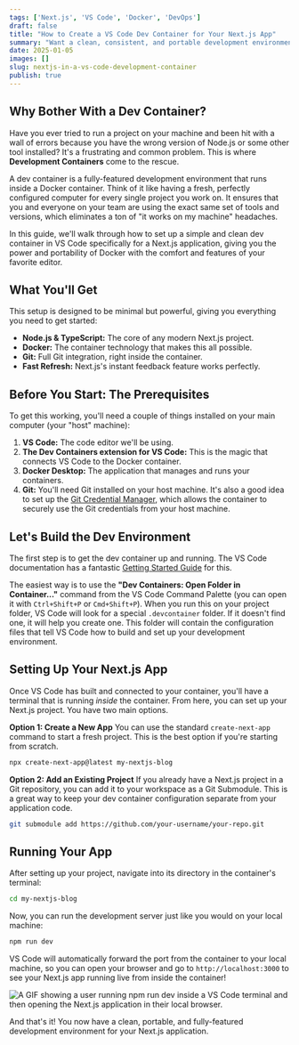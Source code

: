 ```yaml
---
tags: ['Next.js', 'VS Code', 'Docker', 'DevOps']
draft: false
title: "How to Create a VS Code Dev Container for Your Next.js App"
summary: "Want a clean, consistent, and portable development environment for your Next.js projects? Let's walk through how to set up a VS Code Development Container step-by-step."
date: 2025-01-05
images: []
slug: nextjs-in-a-vs-code-development-container
publish: true
---
```


## Why Bother With a Dev Container?

Have you ever tried to run a project on your machine and been hit with a wall of errors because you have the wrong version of Node.js or some other tool installed? It's a frustrating and common problem. This is where **Development Containers** come to the rescue.

A dev container is a fully-featured development environment that runs inside a Docker container. Think of it like having a fresh, perfectly configured computer for every single project you work on. It ensures that you and everyone on your team are using the exact same set of tools and versions, which eliminates a ton of "it works on my machine" headaches.

In this guide, we'll walk through how to set up a simple and clean dev container in VS Code specifically for a Next.js application, giving you the power and portability of Docker with the comfort and features of your favorite editor.

## What You'll Get

This setup is designed to be minimal but powerful, giving you everything you need to get started:
-   **Node.js & TypeScript:** The core of any modern Next.js project.
-   **Docker:** The container technology that makes this all possible.
-   **Git:** Full Git integration, right inside the container.
-   **Fast Refresh:** Next.js's instant feedback feature works perfectly.

## Before You Start: The Prerequisites

To get this working, you'll need a couple of things installed on your main computer (your "host" machine):
1.  **VS Code:** The code editor we'll be using.
2.  **The Dev Containers extension for VS Code:** This is the magic that connects VS Code to the Docker container.
3.  **Docker Desktop:** The application that manages and runs your containers.
4.  **Git:** You'll need Git installed on your host machine. It's also a good idea to set up the [Git Credential Manager](https://github.com/git-ecosystem/git-credential-manager), which allows the container to securely use the Git credentials from your host machine.

## Let's Build the Dev Environment

The first step is to get the dev container up and running. The VS Code documentation has a fantastic [Getting Started Guide](https://code.visualstudio.com/docs/remote/containers#_getting-started) for this.

The easiest way is to use the **"Dev Containers: Open Folder in Container..."** command from the VS Code Command Palette (you can open it with `Ctrl+Shift+P` or `Cmd+Shift+P`). When you run this on your project folder, VS Code will look for a special `.devcontainer` folder. If it doesn't find one, it will help you create one. This folder will contain the configuration files that tell VS Code how to build and set up your development environment.

## Setting Up Your Next.js App

Once VS Code has built and connected to your container, you'll have a terminal that is running *inside* the container. From here, you can set up your Next.js project. You have two main options.

**Option 1: Create a New App**
You can use the standard `create-next-app` command to start a fresh project. This is the best option if you're starting from scratch.

```bash
npx create-next-app@latest my-nextjs-blog
```

**Option 2: Add an Existing Project**
If you already have a Next.js project in a Git repository, you can add it to your workspace as a Git Submodule. This is a great way to keep your dev container configuration separate from your application code.

```bash
git submodule add https://github.com/your-username/your-repo.git
```

## Running Your App

After setting up your project, navigate into its directory in the container's terminal:

```bash
cd my-nextjs-blog
```

Now, you can run the development server just like you would on your local machine:

```bash
npm run dev
```

VS Code will automatically forward the port from the container to your local machine, so you can open your browser and go to `http://localhost:3000` to see your Next.js app running live from inside the container!

![A GIF showing a user running npm run dev inside a VS Code terminal and then opening the Next.js application in their local browser.](/static/images/blog/nextjs-in-a-vs-code-development-container/53866313.gif)

And that's it! You now have a clean, portable, and fully-featured development environment for your Next.js application.
